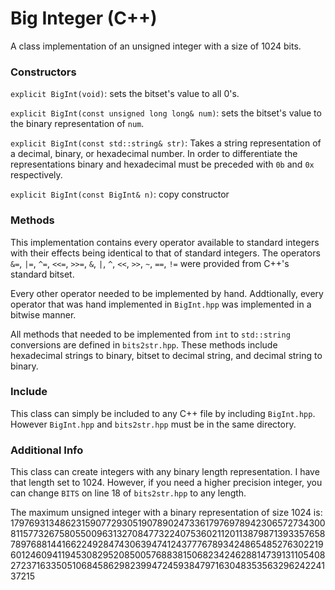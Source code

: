 # Big Integer (C++)
A class implementation of an unsigned integer with a size of 1024 bits. 

### Constructors
```explicit BigInt(void)```: sets the bitset's value to all 0's.

```explicit BigInt(const unsigned long long& num)```: sets the bitset's value to the binary representation of ```num```.

```explicit BigInt(const std::string& str)```: Takes a string representation of a decimal, binary, or hexadecimal number. In order to differentiate the representations binary and hexadecimal must be preceded with ```0b``` and ```0x``` respectively.

```explicit BigInt(const BigInt& n)```: copy constructor

### Methods
This implementation contains every operator available to standard integers with their effects being identical to that of standard integers. The operators ```&=```, ```|=```, ```^=```, ```<<=```, ```>>=```, ```&```, ```|```, ```^```, ```<<```, ```>>```, ```~```, ```==```, ```!=``` were provided from C++'s standard bitset. 

Every other operator needed to be implemented by hand. Addtionally, every operator that was hand implemented in ```BigInt.hpp``` was implemented in a bitwise manner. 

All methods that needed to be implemented from ```int``` to ```std::string``` conversions are defined in ```bits2str.hpp```. These methods include hexadecimal strings to binary, bitset to decimal string, and decimal string to binary. 

### Include
This class can simply be included to any C++ file by including ```BigInt.hpp```. However ```BigInt.hpp``` and ```bits2str.hpp``` must be in the same directory. 

### Additional Info
This class can create integers with any binary length representation. I have that length set to 1024. However, if you need a higher precision integer, you can change ```BITS``` on line 18 of ```bits2str.hpp``` to any length.

The maximum unsigned integer with a binary representation of size 1024 is:
179769313486231590772930519078902473361797697894230657273430081157732675805500963132708477322407536021120113879871393357658789768814416622492847430639474124377767893424865485276302219601246094119453082952085005768838150682342462881473913110540827237163350510684586298239947245938479716304835356329624224137215
